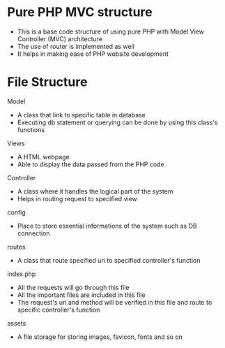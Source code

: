 # Pure PHP MVC structure
- This is a base code structure of using pure PHP with Model View Controller (MVC) architecture
- The use of router is implemented as well
- It helps in making ease of PHP website development

# File Structure
Model
- A class that link to specific table in database
- Executing db statement or querying can be done by using this class's functions

Views
- A HTML webpage
- Able to display the data passed from the PHP code

Controller
- A class where it handles the logical part of the system
- Helps in routing request to specified view

config
- Place to store essential informations of the system such as DB connection

routes
- A class that route specified uri to specified controller's function

index.php
- All the requests will go through this file
- All the important files are included in this file
- The request's uri and method will be verified in this file and route to specific controller's function

assets
- A file storage for storing images, favicon, fonts and so on
